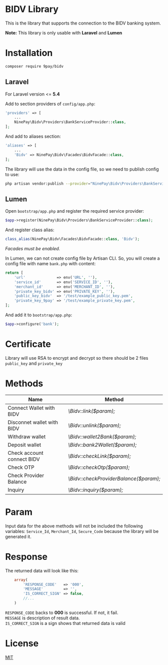 # BIDV Library
This is the library that supports the connection to the BIDV banking system.

**Note:** This library is only usable with **Laravel** and **Lumen**

# Installation
```bash
composer require 9pay/bidv
```

## Laravel
For Laravel version <= **5.4**

Add to section providers of `config/app.php`:
```php
'providers' => [
    ...
    NinePay\Bidv\Providers\BankServiceProvider::class,
];
```
And add to aliases section:
```php
'aliases' => [
    ...
    'Bidv' => NinePay\Bidv\Facades\BidvFacade::class,
];
```

The library will use the data in the config file, so we need to publish config to use:
```bash
php artisan vendor:publish --provider="NinePay\Bidv\Providers\BankServiceProvider" --tag=config
```

## Lumen
Open `bootstrap/app.php` and register the required service provider:
```php
$app->register(NinePay\Bidv\Providers\BankServiceProvider::class);
```
And register class alias:
```php
class_alias(NinePay\Bidv\Facades\BidvFacade::class, 'Bidv');
```

*Facades must be enabled.*

In Lumen, we can not create config file by Artisan CLI. So, you will create a config file with name `bank.php` with content:
```php
return [
    'url'              => env('URL', ''),
    'service_id'       => env('SERVICE_ID', ''),
    'merchant_id'      => env('MERCHANT_ID', ''),
    'private_key_bidv' => env('PRIVATE_KEY', ''),
    'public_key_bidv'  => '/test/example_public_key.pem',
    'private_key_9pay' => '/test/example_private_key.pem',
]; 
```
And add it to `bootstrap/app.php`:
```php
$app->configure('bank');
```

# Certificate
Library will use RSA to encrypt and decrypt so there should be 2 files `public_key` and `private_key`

# Methods
| **Name**  | **Method** |
| --------------------------- | ------------- |
| Connect Wallet with BIDV    | *\Bidv::link($param);*                 |
| Disconnet wallet with BIDV  | *\Bidv::unlink($param);*               |
| Withdraw wallet             | *\Bidv::wallet2Bank($param);*          |
| Deposit wallet              | *\Bidv::bank2Wallet($param);*          |
| Check account connect BIDV  | *\Bidv::checkLink($param);*            |
| Check OTP                   | *\Bidv::checkOtp($param);*             |
| Check Provider Balance      | *\Bidv::checkProviderBalance($param);* |
| Inquiry                     | *\Bidv::inquiry($param);*              |
# Param
Input data for the above methods will not be included the following variables: `Service_Id`, `Merchant_Id`, `Secure_Code` because the library will be generated it.

# Response
The returned data will look like this:
```php
    array(
        'RESPONSE_CODE'   => '000',
        'MESSAGE'         => '',
        'IS_CORRECT_SIGN' => false,
        //...
    )
```
`RESPONSE_CODE` backs to **000** is successful. If not, it fail.<br/>
`MESSAGE` is description of result data.<br/>
`IS_CORRECT_SIGN` is a sign shows that returned data is valid
# License
[MIT](https://choosealicense.com/licenses/mit/)






